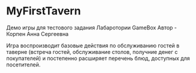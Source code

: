 # MyFirstTavern

Демо игры для тестового задания Лабаротории GameBox
Автор - Корпен Анна Сергеевна

Игра воспроизводит базовые действия по обслуживанию гостей в таверне (встреча гостей, обслуживание столов, получние денег с покупателей) и постепенно расширяет перечень блюд, доступных для посетителей.
